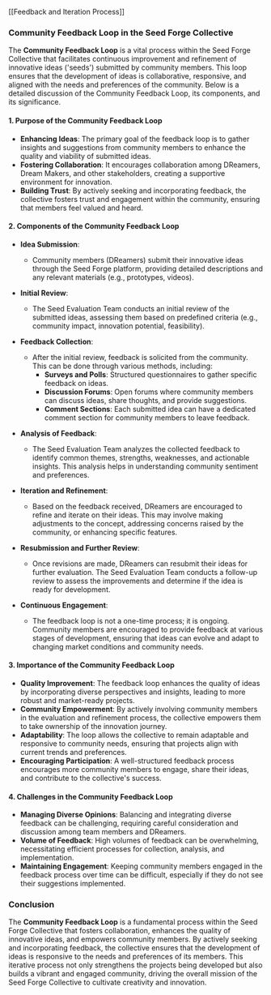 [[Feedback and Iteration Process]]
### **Community Feedback Loop in the Seed Forge Collective**

The **Community Feedback Loop** is a vital process within the Seed Forge Collective that facilitates continuous improvement and refinement of innovative ideas ('seeds') submitted by community members. This loop ensures that the development of ideas is collaborative, responsive, and aligned with the needs and preferences of the community. Below is a detailed discussion of the Community Feedback Loop, its components, and its significance.

#### **1. Purpose of the Community Feedback Loop**
- **Enhancing Ideas**: The primary goal of the feedback loop is to gather insights and suggestions from community members to enhance the quality and viability of submitted ideas.
- **Fostering Collaboration**: It encourages collaboration among DReamers, Dream Makers, and other stakeholders, creating a supportive environment for innovation.
- **Building Trust**: By actively seeking and incorporating feedback, the collective fosters trust and engagement within the community, ensuring that members feel valued and heard.

#### **2. Components of the Community Feedback Loop**
- **Idea Submission**: 
  - Community members (DReamers) submit their innovative ideas through the Seed Forge platform, providing detailed descriptions and any relevant materials (e.g., prototypes, videos).
  
- **Initial Review**: 
  - The Seed Evaluation Team conducts an initial review of the submitted ideas, assessing them based on predefined criteria (e.g., community impact, innovation potential, feasibility).
  
- **Feedback Collection**: 
  - After the initial review, feedback is solicited from the community. This can be done through various methods, including:
    - **Surveys and Polls**: Structured questionnaires to gather specific feedback on ideas.
    - **Discussion Forums**: Open forums where community members can discuss ideas, share thoughts, and provide suggestions.
    - **Comment Sections**: Each submitted idea can have a dedicated comment section for community members to leave feedback.

- **Analysis of Feedback**: 
  - The Seed Evaluation Team analyzes the collected feedback to identify common themes, strengths, weaknesses, and actionable insights. This analysis helps in understanding community sentiment and preferences.

- **Iteration and Refinement**: 
  - Based on the feedback received, DReamers are encouraged to refine and iterate on their ideas. This may involve making adjustments to the concept, addressing concerns raised by the community, or enhancing specific features.

- **Resubmission and Further Review**: 
  - Once revisions are made, DReamers can resubmit their ideas for further evaluation. The Seed Evaluation Team conducts a follow-up review to assess the improvements and determine if the idea is ready for development.

- **Continuous Engagement**: 
  - The feedback loop is not a one-time process; it is ongoing. Community members are encouraged to provide feedback at various stages of development, ensuring that ideas can evolve and adapt to changing market conditions and community needs.

#### **3. Importance of the Community Feedback Loop**
- **Quality Improvement**: The feedback loop enhances the quality of ideas by incorporating diverse perspectives and insights, leading to more robust and market-ready projects.
- **Community Empowerment**: By actively involving community members in the evaluation and refinement process, the collective empowers them to take ownership of the innovation journey.
- **Adaptability**: The loop allows the collective to remain adaptable and responsive to community needs, ensuring that projects align with current trends and preferences.
- **Encouraging Participation**: A well-structured feedback process encourages more community members to engage, share their ideas, and contribute to the collective's success.

#### **4. Challenges in the Community Feedback Loop**
- **Managing Diverse Opinions**: Balancing and integrating diverse feedback can be challenging, requiring careful consideration and discussion among team members and DReamers.
- **Volume of Feedback**: High volumes of feedback can be overwhelming, necessitating efficient processes for collection, analysis, and implementation.
- **Maintaining Engagement**: Keeping community members engaged in the feedback process over time can be difficult, especially if they do not see their suggestions implemented.

### **Conclusion**
The **Community Feedback Loop** is a fundamental process within the Seed Forge Collective that fosters collaboration, enhances the quality of innovative ideas, and empowers community members. By actively seeking and incorporating feedback, the collective ensures that the development of ideas is responsive to the needs and preferences of its members. This iterative process not only strengthens the projects being developed but also builds a vibrant and engaged community, driving the overall mission of the Seed Forge Collective to cultivate creativity and innovation.